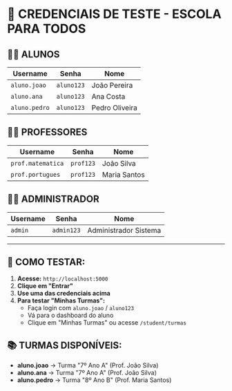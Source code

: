 # 🔐 CREDENCIAIS DE TESTE - ESCOLA PARA TODOS

## 👨‍🎓 **ALUNOS**
| Username | Senha | Nome |
|----------|-------|------|
| `aluno.joao` | `aluno123` | João Pereira |
| `aluno.ana` | `aluno123` | Ana Costa |
| `aluno.pedro` | `aluno123` | Pedro Oliveira |

## 👨‍🏫 **PROFESSORES**
| Username | Senha | Nome |
|----------|-------|------|
| `prof.matematica` | `prof123` | João Silva |
| `prof.portugues` | `prof123` | Maria Santos |

## 👨‍💼 **ADMINISTRADOR**
| Username | Senha | Nome |
|----------|-------|------|
| `admin` | `admin123` | Administrador Sistema |

---

## 🚀 **COMO TESTAR:**

1. **Acesse:** `http://localhost:5000`
2. **Clique em "Entrar"**
3. **Use uma das credenciais acima**
4. **Para testar "Minhas Turmas":**
   - Faça login com `aluno.joao` / `aluno123`
   - Vá para o dashboard do aluno
   - Clique em "Minhas Turmas" ou acesse `/student/turmas`

## 📚 **TURMAS DISPONÍVEIS:**

- **aluno.joao** → Turma "7º Ano A" (Prof. João Silva)
- **aluno.ana** → Turma "7º Ano A" (Prof. João Silva)  
- **aluno.pedro** → Turma "8º Ano B" (Prof. Maria Santos)
